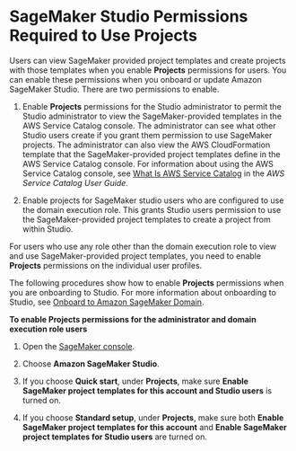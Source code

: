 # SageMaker Studio Permissions Required to Use Projects<a name="sagemaker-projects-studio-updates"></a>

Users can view SageMaker provided project templates and create projects with those templates when you enable **Projects** permissions for users\. You can enable these permissions when you onboard or update Amazon SageMaker Studio\. There are two permissions to enable\.

1. Enable **Projects** permissions for the Studio administrator to permit the Studio administrator to view the SageMaker\-provided templates in the AWS Service Catalog console\. The administrator can see what other Studio users create if you grant them permission to use SageMaker projects\. The administrator can also view the AWS CloudFormation template that the SageMaker\-provided project templates define in the AWS Service Catalog console\. For information about using the AWS Service Catalog console, see [What Is AWS Service Catalog](https://docs.aws.amazon.com/servicecatalog/latest/adminguide/introduction.html) in the *AWS Service Catalog User Guide*\.

1. Enable projects for SageMaker studio users who are configured to use the domain execution role\. This grants Studio users permission to use the SageMaker\-provided project templates to create a project from within Studio\.

For users who use any role other than the domain execution role to view and use SageMaker\-provided project templates, you need to enable **Projects** permissions on the individual user profiles\.

The following procedures show how to enable **Projects** permissions when you are onboarding to Studio\. For more information about onboarding to Studio, see [Onboard to Amazon SageMaker Domain](gs-studio-onboard.md)\.

**To enable **Projects** permissions for the administrator and domain execution role users**

1. Open the [SageMaker console](https://console.aws.amazon.com/sagemaker/)\.

1. Choose **Amazon SageMaker Studio**\.

1. If you choose **Quick start**, under **Projects**, make sure **Enable SageMaker project templates for this account and Studio users** is turned on\.

1. If you choose **Standard setup**, under **Projects**, make sure both **Enable SageMaker project templates for this account** and **Enable SageMaker project templates for Studio users** are turned on\.
